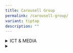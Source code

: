 ```yaml
---
title: Carousell Group
permalink: /carousell-group/
variant: tiptap
description: ""
---
```

<p></p>
<div data-type="detailGroup" class="isomer-accordion isomer-accordion-white">
<details class="isomer-details">
<summary>ICT &amp; MEDIA</summary>
<div data-type="detailsContent" class="isomer-details-content">
<p><strong>INDUSTRY: ICT &amp; MEDIA</strong>
</p>
<div class="iframe-wrapper">
<iframe height="315" width="560" allowfullscreen="true" frameborder="0" src="https://www.youtube.com/embed/2iZnBgoSKgc?si=iF8tPSnJp1L9eN06"></iframe>
</div>
<h2><strong>CAROUSELL GROUP</strong></h2>
<p>Making secondhand the first choice for everyone.</p>
<p>That’s the core mission of Carousell Group, founded in August 2012 in
Singapore. A pioneer in this industry, Carousell Group is now the leading
multi-category platform for secondhand goods in Greater Southeast Asia.</p>
<p>Spanning seven markets, its diverse portfolio of brands—Carousell, Carousell
Media Group, Cho Tot, Laku6, LuxLexicon, <a href="http://Mudah.my" rel="noopener noreferrer nofollow" target="_blank">Mudah.my</a>, OneShift, REFASH and Revo Financial—connects
with tens of millions of active users monthly. You will get to work on
projects to help drive the circular economy regionally.</p>
<p>Backed by influential investors like Rakuten Ventures, Naver, STIC Investments,
500 Global, and Peak XV Partners, it is on a trajectory of remarkable growth.</p>
<p>Watch our video to catch a glimpse of what goes on behind the scenes at
this vibrant and exciting organisation!</p>
<p>This video is filmed and produced by students from Ngee Ann Polytechnic.</p>
<h4>WHY CAROUSELL GROUP?</h4>
<table style="minWidth: 75px">
<colgroup>
<col>
<col>
<col>
</colgroup>
<tbody>
<tr>
<td rowspan="1" colspan="1">
<p></p>
<div class="isomer-image-wrapper">
<img style="width: 43%;" height="auto" width="100%" alt="" src="/images/download.svg">
</div>
</td>
<td rowspan="1" colspan="1">
<p></p>
<div class="isomer-image-wrapper">
<img style="width: 50%;" height="auto" width="100%" alt="" src="/images/aHR0cHM6Ly93d3cuYmVnbG9iYWxyZWFkeS5nb3Yuc2cvR0NSL2ltYWdlcy9pY29ucy9pY29uX2Iuc3Zn.svg">
</div>
</td>
<td rowspan="1" colspan="1">
<p></p>
<div class="isomer-image-wrapper">
<img style="width: 35%;" height="auto" width="100%" alt="" src="/images/aHR0cHM6Ly93d3cuYmVnbG9iYWxyZWFkeS5nb3Yuc2cvR0NSL2ltYWdlcy9pY29ucy9pY29uX2Muc3Zn.svg">
</div>
</td>
</tr>
<tr>
<td rowspan="1" colspan="1">
<p>Make a direct impact on sustainability issues and drive the circular economy</p>
</td>
<td rowspan="1" colspan="1">
<p>Lead projects independently – as your ideas truly count</p>
</td>
<td rowspan="1" colspan="1">
<p>Discover your passion by exploring diverse domains through collaborative
and cross-functional experiences</p>
</td>
</tr>
</tbody>
</table>
<p></p>
<div class="isomer-image-wrapper">
<img style="width: 100%" height="auto" width="100%" alt="" src="/images/download__8_.png">
</div>
<div data-type="detailGroup" class="isomer-accordion isomer-accordion-white">
<details class="isomer-details">
<summary></summary>
<div data-type="detailsContent" class="isomer-details-content">
<p></p>
</div>
</details>
</div>
</div>
</details>
<details class="isomer-details">
<summary></summary>
<div data-type="detailsContent" class="isomer-details-content">
<p></p>
</div>
</details>
</div>
<p></p>